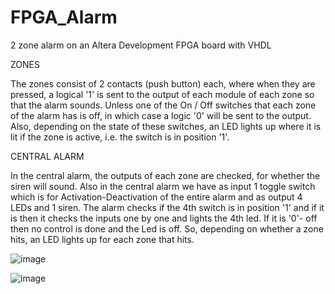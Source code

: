 # FPGA_Alarm
2 zone alarm on an Altera Development FPGA board with VHDL

ZONES

The zones consist of 2 contacts (push button) each, where when they are pressed, a logical '1' is sent to the output of each module of each zone so that the alarm sounds.
Unless one of the On / Off switches that each zone of the alarm has is off, in which case a logic '0' will be sent to the output.
Also, depending on the state of these switches, an LED lights up where it is lit if the zone is active, i.e. the switch is in position '1'.

CENTRAL ALARM

In the central alarm, the outputs of each zone are checked, for whether the siren will sound.
Also in the central alarm we have as input 1 toggle switch which is for Activation-Deactivation of the entire alarm and as output 4 LEDs and 1 siren.
The alarm checks if the 4th switch is in position '1' and if it is then it checks the inputs one by one and lights the 4th led. If it is '0'- off then no control is done and the Led is off.
So, depending on whether a zone hits, an LED lights up for each zone that hits.

![image](https://github.com/dimitrisanta/FPGA_Alarm/assets/23315629/bf066e6c-092f-44ba-9902-7f81e3b852e6)

![image](https://github.com/dimitrisanta/FPGA_Alarm/assets/23315629/43cd7357-303e-4845-83a5-fa893586b5d1)

